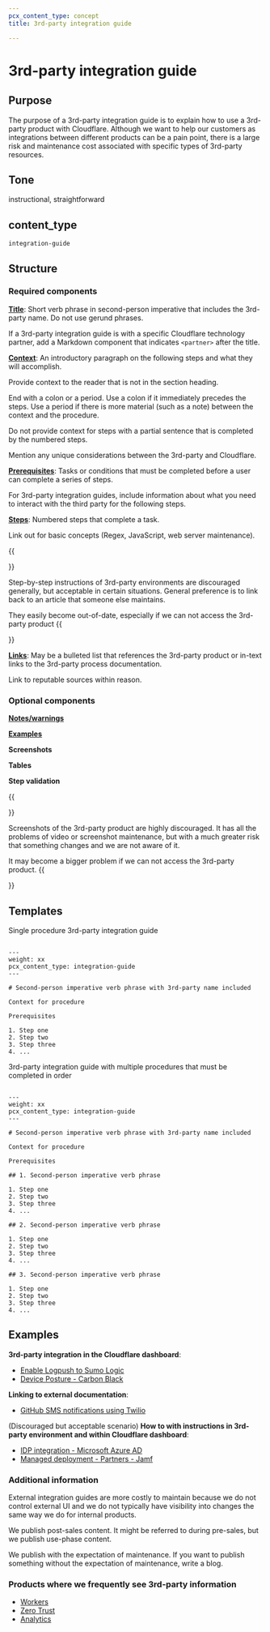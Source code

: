 ```yaml
---
pcx_content_type: concept
title: 3rd-party integration guide

---
```


# 3rd-party integration guide

## Purpose

The purpose of a 3rd-party integration guide is to explain how to use a 3rd-party product with Cloudflare. Although we want to help our customers as integrations between different products can be a pain point, there is a large risk and maintenance cost associated with specific types of 3rd-party resources.

## Tone

instructional, straightforward

## content_type

`integration-guide`

## Structure

### Required components

[**Title**](/style-guide/documentation-content-strategy/component-attributes/titles/): Short verb phrase in second-person imperative that includes the 3rd-party name. Do not use gerund phrases.

  If a 3rd-party integration guide is with a specific Cloudflare technology partner, add a Markdown component that indicates `<partner>` after the title.

[**Context**](/style-guide/documentation-content-strategy/component-attributes/context/): An introductory paragraph on the following steps and what they will accomplish.

  Provide context to the reader that is not in the section heading.

  End with a colon or a period. Use a colon if it immediately precedes the steps. Use a period if there is more material (such as a note) between the context and the procedure.

  Do not provide context for steps with a partial sentence that is completed by the numbered steps.

  Mention any unique considerations between the 3rd-party and Cloudflare.

[**Prerequisites**](/style-guide/documentation-content-strategy/component-attributes/prerequisites/): Tasks or conditions that must be completed before a user can complete a series of steps.

  For 3rd-party integration guides, include information about what you need to interact with the third party for the following steps.

[**Steps**](/style-guide/documentation-content-strategy/component-attributes/steps-tasks-procedures/): Numbered steps that complete a task.

  Link out for basic concepts (Regex, JavaScript, web server maintenance).

{{<Aside type="warning">}}

Step-by-step instructions of 3rd-party environments are discouraged generally, but acceptable in certain situations. General preference is to link back to an article that someone else maintains.

They easily become out-of-date, especially if we can not access the 3rd-party product
{{</Aside>}}

[**Links**](/style-guide/documentation-content-strategy/component-attributes/links/): May be a bulleted list that references the 3rd-party product or in-text links to the 3rd-party process documentation.

  Link to reputable sources within reason.

### Optional components

[**Notes/warnings**](/style-guide/documentation-content-strategy/component-attributes/notes-tips-warnings/)

[**Examples**](/style-guide/documentation-content-strategy/component-attributes/examples/)

**Screenshots**

**Tables**

**Step validation**

{{<Aside type="note">}}

Screenshots of the 3rd-party product are highly discouraged. It has all the problems of video or screenshot maintenance, but with a much greater risk that something changes and we are not aware of it.

It may become a bigger problem if we can not access the 3rd-party product.
{{</Aside>}}

## Templates

Single procedure 3rd-party integration guide

```

---
weight: xx
pcx_content_type: integration-guide
---

# Second-person imperative verb phrase with 3rd-party name included

Context for procedure

Prerequisites

1. Step one
2. Step two
3. Step three
4. ...
```

3rd-party integration guide with multiple procedures that must be completed in order
```

---
weight: xx
pcx_content_type: integration-guide
---

# Second-person imperative verb phrase with 3rd-party name included

Context for procedure

Prerequisites

## 1. Second-person imperative verb phrase

1. Step one
2. Step two
3. Step three
4. ...

## 2. Second-person imperative verb phrase

1. Step one
2. Step two
3. Step three
4. ...

## 3. Second-person imperative verb phrase

1. Step one
2. Step two
3. Step three
4. ...
```

## Examples

**3rd-party integration in the Cloudflare dashboard**:

+ [Enable Logpush to Sumo Logic](/logs/get-started/enable-destinations/sumo-logic/)
+ [Device Posture - Carbon Black](/cloudflare-one/identity/devices/warp-client-checks/carbon-black/)

**Linking to external documentation**:

+ [GitHub SMS notifications using Twilio](/workers/tutorials/github-sms-notifications-using-twilio/#sending-a-text-with-twilio)

(Discouraged but acceptable scenario) **How to with instructions in 3rd-party environment and within Cloudflare dashboard**:

+ [IDP integration - Microsoft Azure AD](/cloudflare-one/identity/idp-integration/azuread/)
+ [Managed deployment - Partners - Jamf](/cloudflare-one/connections/connect-devices/warp/deployment/mdm-deployment/partners/jamf/)

### Additional information

External integration guides are more costly to maintain because we do not control external UI and we do not typically have visibility into changes the same way we do for internal products.

We publish post-sales content. It might be referred to during pre-sales, but we publish use-phase content.

We publish with the expectation of maintenance. If you want to publish something without the expectation of maintenance, write a blog.

### Products where we frequently see 3rd-party information

+ [Workers](/workers/tutorials/)
+ [Zero Trust](/cloudflare-one/identity/idp-integration/)
+ [Analytics]((/analytics/analytics-integrations/))
